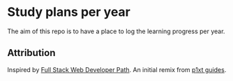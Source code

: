 # Study plans per year

The aim of this repo is to have a place to log the learning progress per year.

## Attribution
Inspired by [Full Stack Web Developer Path](https://github.com/shovanch/fullstack-web-developer-path).
An initial remix from [p1xt guides](https://github.com/P1xt/p1xt-guides).